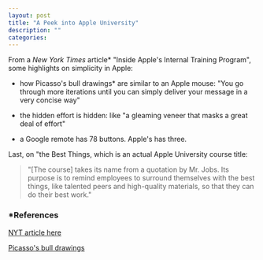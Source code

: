 ```yaml
---
layout: post
title: "A Peek into Apple University"
description: ""
categories: 
---
```


From a *New York Times* article\* "Inside Apple's Internal Training Program", some highlights on simplicity in Apple:

* how Picasso's bull drawings\* are similar to an Apple mouse: "You go through more iterations until you can simply deliver your message in a very concise way"

* the hidden effort is hidden: like "a gleaming veneer that masks a great deal of effort"

* a Google remote has 78 buttons. Apple's has three.

Last, on "the Best Things, which is an actual Apple University course title:

> "[The course] takes its name from a quotation by Mr. Jobs. Its purpose is to remind employees to surround themselves with the best things, like talented peers and high-quality materials, so that they can do their best work."


### *References

[NYT article here](http://www.nytimes.com/2014/08/11/technology/-inside-apples-internal-training-program-.html)

[Picasso's bull drawings](http://www.enjoyart.com/single_posters/pablopicasso/PicassoLetaureauserigraphPrint.htm)

